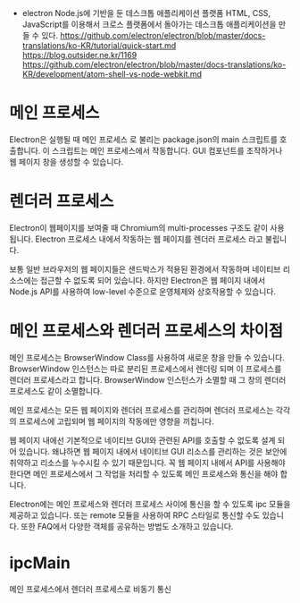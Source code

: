 * electron 
Node.js에 기반을 둔 데스크톱 애플리케이션 플랫폼 
HTML, CSS, JavaScript를 이용해서 크로스 플랫폼에서 돌아가는 데스크톱 애플리케이션을 만들 수 있다. 
https://github.com/electron/electron/blob/master/docs-translations/ko-KR/tutorial/quick-start.md
https://blog.outsider.ne.kr/1169 
https://github.com/electron/electron/blob/master/docs-translations/ko-KR/development/atom-shell-vs-node-webkit.md


# 메인 프로세스

Electron은 실행될 때 메인 프로세스 로 불리는 package.json의 main 스크립트를 호출합니다. 이 스크립트는 메인 프로세스에서 작동합니다. GUI 컴포넌트를 조작하거나 웹 페이지 창을 생성할 수 있습니다.

# 렌더러 프로세스

Electron이 웹페이지를 보여줄 때 Chromium의 multi-processes 구조도 같이 사용됩니다. Electron 프로세스 내에서 작동하는 웹 페이지를 렌더러 프로세스 라고 불립니다.

보통 일반 브라우저의 웹 페이지들은 샌드박스가 적용된 환경에서 작동하며 네이티브 리소스에는 접근할 수 없도록 되어 있습니다. 하지만 Electron은 웹 페이지 내에서 Node.js API를 사용하여 low-level 수준으로 운영체제와 상호작용할 수 있습니다.

# 메인 프로세스와 렌더러 프로세스의 차이점

메인 프로세스는 BrowserWindow Class를 사용하여 새로운 창을 만들 수 있습니다. BrowserWindow 인스턴스는 따로 분리된 프로세스에서 렌더링 되며 이 프로세스를 렌더러 프로세스라고 합니다. BrowserWindow 인스턴스가 소멸할 때 그 창의 렌더러 프로세스도 같이 소멸합니다.

메인 프로세스는 모든 웹 페이지와 렌더러 프로세스를 관리하며 렌더러 프로세스는 각각의 프로세스에 고립되며 웹 페이지의 작동에만 영향을 끼칩니다.

웹 페이지 내에선 기본적으로 네이티브 GUI와 관련된 API를 호출할 수 없도록 설계 되어 있습니다. 왜냐하면 웹 페이지 내에서 네이티브 GUI 리소스를 관리하는 것은 보안에 취약하고 리소스를 누수시킬 수 있기 때문입니다. 꼭 웹 페이지 내에서 API를 사용해야 한다면 메인 프로세스에서 그 작업을 처리할 수 있도록 메인 프로세스와 통신을 해야 합니다.

Electron에는 메인 프로세스와 렌더러 프로세스 사이에 통신을 할 수 있도록 ipc 모듈을 제공하고 있습니다. 또는 remote 모듈을 사용하여 RPC 스타일로 통신할 수도 있습니다. 또한 FAQ에서 다양한 객체를 공유하는 방법도 소개하고 있습니다.

# ipcMain

메인 프로세스에서 렌더러 프로세스로 비동기 통신